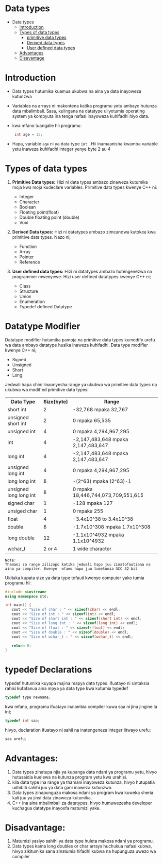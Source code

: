 # Data types

- Data types
    - [Introduction](#introduction)
    - [Types of data types](#types-of-data-types)
        - [primitive data types](#primitive-data-types)
        - [Derived data types](#derived-data-types)
        - [User defined data types](#user-defined-data-types)
    - [Advantages](#advantages)
    - [Disavantage](#disadvantage)


# Introduction
- Data types hutumika kuamua ukubwa na aina ya data inayoweza kutunzwa
- Variables na arrays ni makontena katika programu yetu ambayo hutunza data mbalimbali. Sasa, kulingana na datatype uliyotumia operating system ya kompyuta ina tenga nafasi inayoweza kuhifadhi hiyo data.
- kwa mfano tuangalie hii programu:

    ```cpp
     int age = 13;
     ```

- Hapa, variable ``age`` ni ya data type ``int`` . Hii inamaanisha kwamba variable yetu inaweza kuhifadhi integer yenye byte 2 au 4

# Types of data types
1. **Primitive Data types:** Hizi ni data types ambazo zinaweza kutumika moja kwa moja kudeclare variables. Primitive data types kwenye C++ ni:
    - Integer
    - Character
    - Boolean
    - Floating point(float)
    - Double floating point (double)
    - Void

2. **Derived Data types:** Hizi ni datatypes ambazo zimeundwa kutokea kwa primitive data types. Nazo ni;
    - Function
    - Array
    - Pointer
    - Reference

3. **User defined data types:** Hizi ni datatypes ambazo hutengenezwa na programmer mwenyewe. Hizi user defined datatypes kwenye C++ ni;
    - Class
    - Structure
    - Union
    - Enumeration
    - Typedef defined Datatype

# Datatype Modifier
Datatype modifier hutumika pamoja na primitive data types kumodify urefu wa data ambayo datatype husika inaweza kuhifadhi. Data type modifier kwenye C++ ni;
   - Signed
   - Unsigned
   - Short
   - Long

Jedwali hapa chini linaonyesha range ya ukubwa wa primitive data types na ukubwa wa modified primitive data types:

<table>
    <tr>
        <th>Data Type</th>
        <th>Size(byte)</th>
        <th>Range</th>
        <th>
    </tr>
    <tr>
        <td>short int</td>
        <td>2</td>
        <td>-32,768 mpaka 32,767</td>
    </tr>
    <tr>
        <td>unsigned short int</td>
        <td>2</td>
        <td>0 mpaka 65,535</td>
    </tr>
    <tr>
        <td>unsigned int</td>
        <td>4</td>
        <td>0 mpaka 4,294,967,295</td>
    </tr>
    <tr>
        <td>int</td>
        <td>4</td>
        <td>-2,147,483,648 mpaka 2,147,483,647</td>
    </tr>
    <tr>
        <td>long int</td>
        <td>4</td>
        <td>-2,147,483,648 mpaka 2,147,483,647</td>
    </tr>
    <tr>
        <td>unsigned long int</td>
        <td>4</td>
        <td>0 mpaka 4,294,967,295</td>
    </tr>
    <tr>
        <td>long long int</td>
        <td>8</td>
        <td>-(2^63) mpaka (2^63)-1</td>
    </tr>
    <tr>
        <td>unsigned long long int</td>
        <td>8</td>
        <td>0 mpaka 18,446,744,073,709,551,615</td>
    </tr>
    <tr>
        <td>signed char</td>
        <td>1</td>
        <td>-128 mpaka 127</td>
    </tr>
    <tr>
        <td>unsiged char</td>
        <td>1</td>
        <td>0 mpaka 255</td>
    </tr>
    <tr>
        <td>float</td>
        <td>4</td>
        <td>-3.4x10^38 to 3.4x10^38</td>
    </tr>
    <tr>
        <td>double</td>
        <td>8</td>
        <td>-1.7x10^308 mpaka 1.7x10^308</td>
    </tr>
    <tr>
        <td>long double</td>
        <td>12</td>
        <td>-1.1x10^4932 mpaka 1.1x10^4932</td>
    </tr>
    <tr>
        <td>wchar_t</td>
        <td>2 or 4</td>
        <td>1 wide character</td>
    </tr>

</table>

```
Note:
Thamani za range zilizopo katika jedwali hapo juu zinatofautiana na aina ya compiler. Kwenye  mfano hapo juu tumetumia GCC 32 bit
```

Ukitaka kupata size ya data type tofauti kwenye computer yako tumia programu hii:
```cpp
#include <iostream>
using namespace std;

int main() {
   cout << "Size of char : " << sizeof(char) << endl;
   cout << "Size of int : " << sizeof(int) << endl;
   cout << "Size of short int : " << sizeof(short int) << endl;
   cout << "Size of long int : " << sizeof(long int) << endl;
   cout << "Size of float : " << sizeof(float) << endl;
   cout << "Size of double : " << sizeof(double) << endl;
   cout << "Size of wchar_t : " << sizeof(wchar_t) << endl;
   
   return 0;
}
```

# typedef Declarations
typedef hutumika kuyapa majina mapya data types. ifuatayo ni sintaksia rahisi kufafanua aina mpya ya data type kwa kutumia typedef
```cpp
typedef type newname;
```

kwa mfano, programu ifuatayo inaiambia compiler kuwa saa ni jina jingine la int;
```cpp
typedef int saa;
```

hivyo, declaration ifuatayo ni sahii na inatengeneza integer iitwayo urefu;
```cpp
saa urefu;
```
# Advantages:
1. Data types zinatupa njia ya kupanga data ndani ya programu yetu, hivyo hutusaidia kuelewa na kutunza program yetu kwa urahisi.
2. kila data type ina range ya thamani inayoweza kutunza, hivyo hutupatia udhibiti sahihi juu ya data gani inaweza kutunzwa.
3. Data types zinapunguza makosa ndani ya program kwa kuweka sheria kali juu ya jinsi data zinaweza kutumika.
4. C++ ina aina mbalimbali za datatypes, hivyo humuwezesha developer kuchagua datatype inayoofa matumizi yake.

# Disadvantage:
1. Matumizi yasiyo sahihi ya data type huleta makosa ndani ya programu.
2. Data types kama long doubles or char arrays huchukua nafasi kubwa, hivyo zikitumika sana zinatumia hifadhi kubwa na hupunguza uwezo wa compiler 

   




